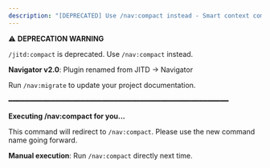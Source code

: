 ```yaml
---
description: "[DEPRECATED] Use /nav:compact instead - Smart context compact"
---
```


⚠️ **DEPRECATION WARNING**

`/jitd:compact` is deprecated. Use `/nav:compact` instead.

**Navigator v2.0**: Plugin renamed from JITD → Navigator

Run `/nav:migrate` to update your project documentation.

━━━━━━━━━━━━━━━━━━━━━━━━━━━━━━━━━━━━━━━━━━━━━━━━━━━━

**Executing /nav:compact for you...**

This command will redirect to `/nav:compact`. Please use the new command name going forward.

**Manual execution**: Run `/nav:compact` directly next time.
